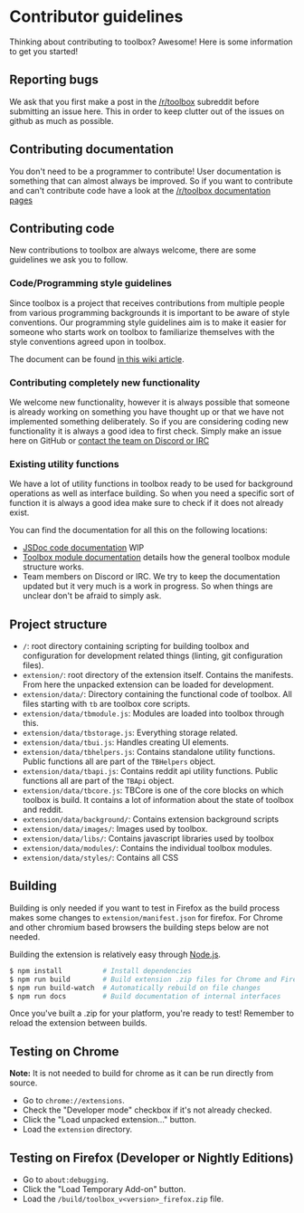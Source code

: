 # Contributor guidelines

Thinking about contributing to toolbox? Awesome! Here is some information to get you started! 

## Reporting bugs 

We ask that you first make a post in the [/r/toolbox](https://www.reddit.com/r/toolbox) subreddit before submitting an issue here. This in order to keep clutter out of the issues on github as much as possible. 

## Contributing documentation

You don't need to be a programmer to contribute! User documentation is something that can almost always be improved. So if you want to contribute and can't contribute code have a look at the [/r/toolbox documentation pages](https://www.reddit.com/r/toolbox/wiki) 

## Contributing code 

New contributions to toolbox are always welcome, there are some guidelines we ask you to follow. 

### Code/Programming style guidelines 

Since toolbox is a project that receives contributions from multiple people from various programming backgrounds it is important to be aware of style conventions. Our programming style guidelines aim is to make it easier for someone who starts work on toolbox to familiarize themselves with the style conventions agreed upon in toolbox.

The document can be found [in this wiki article](https://github.com/toolbox-team/reddit-moderator-toolbox/wiki/Programming-style-guide).

### Contributing completely new functionality 

We welcome new functionality, however it is always possible that someone is already working on something you have thought up or that we have not implemented something deliberately. So if you are considering coding new functionality it is always a good idea to first check. Simply make an issue here on GitHub or [contact the team on Discord or IRC](https://github.com/toolbox-team/reddit-moderator-toolbox/wiki/Contacting-the-toolbox-team)

### Existing utility functions

We have a lot of utility functions in toolbox ready to be used for background operations as well as interface building. So when you need a specific sort of function it is always a good idea make sure to check if it does not already exist. 

You can find the documentation for all this on the following locations:

- [JSDoc code documentation](code_jsdocs.md) WIP
- [Toolbox module documentation](../../wiki/Module-Structure) details how the general toolbox module structure works. 
- Team members on Discord or IRC. We try to keep the documentation updated but it very much is a work in progress. So when things are unclear don't be afraid to simply ask. 

## Project structure

- `/`: root directory containing scripting for building toolbox and configuration for development related things (linting, git configuration files). 
- `extension/`: root directory of the extension itself. Contains the manifests. From here the unpacked extension can be loaded for development. 
- `extension/data/`: Directory containing the functional code of toolbox. All files starting with `tb` are toolbox core scripts.
- `extension/data/tbmodule.js`: Modules are loaded into toolbox through this.
- `extension/data/tbstorage.js`: Everything storage related. 
- `extension/data/tbui.js`: Handles creating UI elements.
- `extension/data/tbhelpers.js`: Contains standalone utility functions. Public functions all are part of the `TBHelpers` object.
- `extension/data/tbapi.js`: Contains reddit api utility functions. Public functions all are part of the `TBApi` object.
- `extension/data/tbcore.js`: TBCore is one of the core blocks on which toolbox is build. It contains a lot of information about the state of toolbox and reddit. 
- `extension/data/background/`: Contains extension background scripts
- `extension/data/images/`: Images used by toolbox.
- `extension/data/libs/`: Contains javascript libraries used by toolbox
- `extension/data/modules/`: Contains the individual toolbox modules. 
- `extension/data/styles/`: Contains all CSS

## Building

Building is only needed if you want to test in Firefox as the build process makes some changes to `extension/manifest.json` for firefox. For Chrome and other chromium based browsers the building steps below are not needed.

Building the extension is relatively easy through [Node.js](https://nodejs.org/en/).

```sh
$ npm install          # Install dependencies
$ npm run build        # Build extension .zip files for Chrome and Firefox
$ npm run build-watch  # Automatically rebuild on file changes
$ npm run docs         # Build documentation of internal interfaces
```

Once you've built a .zip for your platform, you're ready to test! Remember to reload the extension between builds.

## Testing on Chrome
**Note:** It is not needed to build for chrome as it can be run directly from source. 

- Go to `chrome://extensions`.
- Check the "Developer mode" checkbox if it's not already checked.
- Click the "Load unpacked extension..." button.
- Load the `extension` directory.

## Testing on Firefox (Developer or Nightly Editions)

- Go to `about:debugging`.
- Click the "Load Temporary Add-on" button.
- Load the `/build/toolbox_v<version>_firefox.zip` file.
